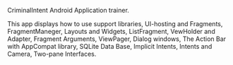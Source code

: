 CriminalIntent Android Application trainer.

This app displays how to use 
                            support libraries, 
                            UI-hosting and Fragments, 
                            FragmentManeger, 
                            Layouts and Widgets, 
                            ListFragment,
                            VewHolder and Adapter, 
                            Fragment Arguments,
                            ViewPager,
                            Dialog windows,
                            The Action Bar with AppCompat library,
                            SQLite Data Base,
                            Implicit Intents,
                            Intents and Camera,
                            Two-pane Interfaces.
